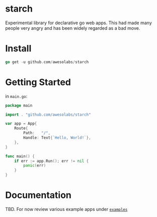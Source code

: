 # starch

Experimental library for declarative go web apps. This had made many people very angry and has been widely regarded as a bad move.

# Install

```go
go get -u github.com/awesolabs/starch
```

# Getting Started

in `main.go`:

```go
package main

import . "github.com/awesolabs/starch"

var app = App{
	Route{
		Path:   "/",
		Handle: Text{`Hello, World!`},
	},
}

func main() {
	if err := app.Run(); err != nil {
		panic(err)
	}
}
```

# Documentation

TBD. For now review various example apps under [`examples`](examples/)
